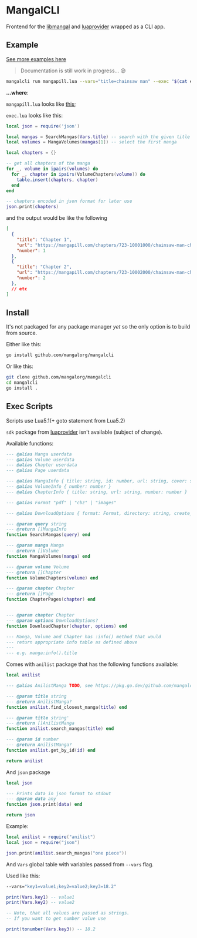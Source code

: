 # MangalCLI

Frontend for the [libmangal](https://github.com/mangalorg/libmangal) and
[luaprovider](https://github.com/mangalorg/luaprovider) wrapped
as a CLI app.

## Example

[See more examples here](./examples)

> Documentation is still work in progress... 😪

```bash
mangalcli run mangapill.lua --vars="title=chainsaw man" --exec "$(cat exec.lua)"
```

**...where**:

`mangapill.lua` looks like [this](https://github.com/mangalorg/saturno/blob/261c5739eacb73525fbe52705b8862a11c14040f/luas/mangapill.lua);

`exec.lua` looks like this:

```lua
local json = require('json')

local mangas = SearchMangas(Vars.title) -- search with the given title
local volumes = MangaVolumes(mangas[1]) -- select the first manga

local chapters = {}

-- get all chapters of the manga
for _, volume in ipairs(volumes) do
  for _, chapter in ipairs(VolumeChapters(volume)) do
    table.insert(chapters, chapter)
  end
end

-- chapters encoded in json format for later use
json.print(chapters)
```

and the output would be like the following

```json
[
  {
    "title": "Chapter 1",
    "url": "https://mangapill.com/chapters/723-10001000/chainsaw-man-chapter-1",
    "number": 1
  },
  {
    "title": "Chapter 2",
    "url": "https://mangapill.com/chapters/723-10002000/chainsaw-man-chapter-2",
    "number": 2
  },
  // etc
]
```

## Install

It's not packaged for any package manager *yet*
so the only option is to build from source.

Either like this:

```bash
go install github.com/mangalorg/mangalcli
```

Or like this:

```bash
git clone github.com/mangalorg/mangalcli
cd mangalcli
go install .
```

## Exec Scripts

Scripts use Lua5.1(+ goto statement from Lua5.2)

`sdk` package from [luaprovider](https://github.com/mangalorg/luaprovider)
isn't available (subject of change).

Available functions:

```lua
--- @alias Manga userdata
--- @alias Volume userdata
--- @alias Chapter userdata
--- @alias Page userdata

--- @alias MangaInfo { title: string, id: number, url: string, cover: string, banner: string }
--- @alias VolumeInfo { number: number }
--- @alias ChapterInfo { title: string, url: string, number: number }

--- @alias Format "pdf" | "cbz" | "images"

--- @alias DownloadOptions { format: Format, directory: string, create_manga_dir: boolean, create_volume_dir: boolean, strict: boolean, skip_if_exists: boolean, download_manga_cover: boolean, download_manga_banner: boolean, write_series_json: boolean, write_comic_info_xml: boolean, read_after: boolean, read_incognito: boolean }

--- @param query string
--- @return []MangaInfo
function SearchMangas(query) end

--- @param manga Manga
--- @return []Volume
function MangaVolumes(manga) end

--- @param volume Volume
--- @return []Chapter
function VolumeChapters(volume) end

--- @param chapter Chapter
--- @return []Page
function ChapterPages(chapter) end


--- @param chapter Chapter
--- @param options DownloadOptions?
function DownloadChapter(chapter, options) end

--- Manga, Volume and Chapter has :info() method that would
--- return appropriate info table as defined above
---
--- e.g. manga:info().title
```

Comes with `anilist` package that has the following functions available:

```lua
local anilist

--- @alias AnilistManga TODO, see https://pkg.go.dev/github.com/mangalorg/libmangal#AnilistManga

--- @param title string
--- @return AnilistManga?
function anilist.find_closest_manga(title) end

--- @param title string'
--- @return []AnilistManga
function anilist.search_mangas(title) end

--- @param id number
--- @return AnilistManga?
function anilist.get_by_id(id) end

return anilist
```

And `json` package

```lua
local json

--- Prints data in json format to stdout
--- @param data any
function json.print(data) end

return json
```

Example:

```lua
local anilist = require("anilist")
local json = require("json")

json.print(anilist.search_mangas("one piece"))
```

And `Vars` global table with variables passed from `--vars` flag.

Used like this:

```bash
--vars="key1=value1;key2=value2;key3=18.2"
```

```lua
print(Vars.key1) -- value1
print(Vars.key2) -- value2

-- Note, that all values are passed as strings.
-- If you want to get number value use

print(tonumber(Vars.key3)) -- 18.2
```

